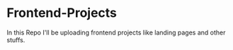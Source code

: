 # Frontend-Projects

In this Repo I'll be uploading frontend projects like landing pages and other stuffs.
